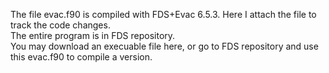 The file evac.f90 is compiled with FDS+Evac 6.5.3.  Here I attach the file to track the code changes.  
The entire program is in FDS repository.  
You may download an execuable file here, or go to FDS repository and use this evac.f90 to compile a version.  
